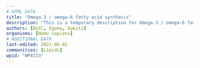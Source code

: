 ```yaml
---
# GPML DATA
title: "Omega-3 / omega-6 fatty acid synthesis"
description: "This is a temporary description for Omega-3 / omega-6 fatty acid synthesis"
authors: [DeSl, Egonw, Eweitz]
organisms: [Homo sapiens]
# ADDITIONAL DATA
last-edited: 2021-06-02
communities: [Lipids]
wpid: "WP4723"
---
```

